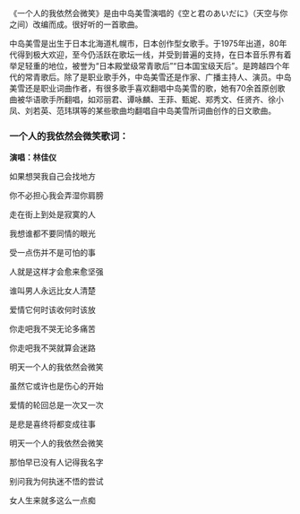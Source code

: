 

《一个人的我依然会微笑》是由中岛美雪演唱的《空と君のあいだに》（天空与你之间）改编而成。很好听的一首歌曲。

中岛美雪是出生于日本北海道札幌市，日本创作型女歌手。于1975年出道，80年代得到极大欢迎，至今仍活跃在歌坛一线，并受到普遍的支持，在日本音乐界有着举足轻重的地位，被誉为“日本殿堂级常青歌后”“日本国宝级天后”。是跨越四个年代的常青歌后。除了是职业歌手外，中岛美雪还是作家、广播主持人、演员。中岛美雪还是职业词曲作者，有很多歌手喜欢翻唱中岛美雪的歌，她有70余首原创歌曲被华语歌手所翻唱，如邓丽君、谭咏麟、王菲、甄妮、郑秀文、任贤齐、徐小凤、刘若英、范玮琪等的某些歌曲均翻唱自中岛美雪所词曲创作的日文歌曲。

### 一个人的我依然会微笑歌词：

**演唱：林佳仪**

如果想哭我自己会找地方

你不必担心我会弄湿你肩膀

走在街上到处是寂寞的人

我想谁都不要同情的眼光

受一点伤并不是可怕的事

人就是这样才会愈来愈坚强

谁叫男人永远比女人清楚

爱情它何时该收何时该放

你走吧我不哭无论多痛苦

你走吧我不哭就算会迷路

明天一个人的我依然会微笑

虽然它或许也是伤心的开始

爱情的轮回总是一次又一次

是悲是喜终将都变成往事

明天一个人的我依然会微笑

那怕早已没有人记得我名字

别问我为何执迷不悟的尝试

女人生来就多这么一点痴


